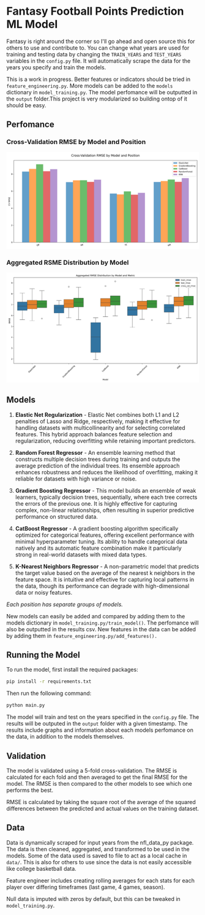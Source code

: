 # Fantasy Football Points Prediction ML Model

Fantasy is right around the corner so I'll go ahead and open source this for others to use and contribute to. You can change what years are used for training and testing data by changing the `TRAIN_YEARS` and `TEST_YEARS` variables in the `config.py` file. It will automatically scrape the data for the years you specify and train the models.

This is a work in progress. Better features or indicators should be tried in `feature_engineering.py`. More models can be added to the `models` dictionary in `model_training.py`. The model perfomance will be outputted in the `output` folder.This project is very modularized so building ontop of it should be easy.

## Perfomance

### Cross-Validation RMSE by Model and Position

![Cross-Validation RMSE by Model and Position](./output/20240903014914/cv_rmse_comparison_by_model.png)

### Aggregated RSME Distribution by Model

![Aggregated RMSE Distribution by Model](./output/20240903014914/rmse_distribution_by_model.png)

## Models

1. **Elastic Net Regularization** - Elastic Net combines both L1 and L2 penalties of Lasso and Ridge, respectively, making it effective for handling datasets with multicollinearity and for selecting correlated features. This hybrid approach balances feature selection and regularization, reducing overfitting while retaining important predictors.

2. **Random Forest Regressor** - An ensemble learning method that constructs multiple decision trees during training and outputs the average prediction of the individual trees. Its ensemble approach enhances robustness and reduces the likelihood of overfitting, making it reliable for datasets with high variance or noise.

3. **Gradient Boosting Regressor** - This model builds an ensemble of weak learners, typically decision trees, sequentially, where each tree corrects the errors of the previous one. It is highly effective for capturing complex, non-linear relationships, often resulting in superior predictive performance on structured data.

4. **CatBoost Regressor** - A gradient boosting algorithm specifically optimized for categorical features, offering excellent performance with minimal hyperparameter tuning. Its ability to handle categorical data natively and its automatic feature combination make it particularly strong in real-world datasets with mixed data types.

5. **K-Nearest Neighbors Regressor** - A non-parametric model that predicts the target value based on the average of the nearest k neighbors in the feature space. It is intuitive and effective for capturing local patterns in the data, though its performance can degrade with high-dimensional data or noisy features.

*Each position has separate groups of models.*

New models can easily be added and compared by adding them to the models dictionary in `model_training.py/train_model()`. The perfomance will also be outputted in the results csv. New features in the data can be added by adding them in `feature_engineering.py/add_features().`

## Running the Model

To run the model, first install the required packages:

```bash
pip install -r requirements.txt
```

Then run the following command:

```bash
python main.py
```

The model will train and test on the years specified in the `config.py` file. The results will be outputed in the `output` folder with a given timestamp. The results include graphs and information about each models perfomance on the data, in addition to the models themselves.

## Validation

The model is validated using a 5-fold cross-validation. The RMSE is calculated for each fold and then averaged to get the final RMSE for the model. The RMSE is then compared to the other models to see which one performs the best.

RMSE is calculated by taking the square root of the average of the squared differences between the predicted and actual values on the training dataset.

## Data

Data is dynamically scraped for input years from the nfl_data_py package. The data is then cleaned, aggregated, and transformed to be used in the models. Some of the data used is saved to file to act as a local cache in `data/`. This is also for others to use since the data is not easily accessible like college basketball data.

Feature engineer includes creating rolling averages for each stats for each player over differing timeframes (last game, 4 games, season).

Null data is imputed with zeros by default, but this can be tweaked in `model_training.py`.
